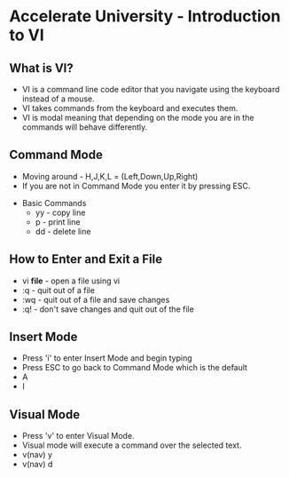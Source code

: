 # Accelerate University - Introduction to VI

## What is VI?
  * VI is a command line code editor that you navigate using the keyboard instead of a mouse.
  * VI takes commands from the keyboard and executes them.
  * VI is modal meaning that depending on the mode you are in the commands will behave differently.

## Command Mode
  * Moving around - H,J,K,L = (Left,Down,Up,Right)
  * If you are not in Command Mode you enter it by pressing ESC.
  
- Basic Commands
    * yy - copy line
    * p - print line
    * dd - delete line

## How to Enter and Exit a File
  * vi **file** - open a file using vi
  * :q - quit out of a file
  * :wq - quit out of a file and save changes
  * :q! - don't save changes and quit out of the file

## Insert Mode
  * Press 'i' to enter Insert Mode and begin typing
  * Press ESC to go back to Command Mode which is the default
  * A
  * I

## Visual Mode
  * Press 'v' to enter Visual Mode.
  * Visual mode will execute a command over the selected text.
  * v(nav) y
  * v(nav) d

